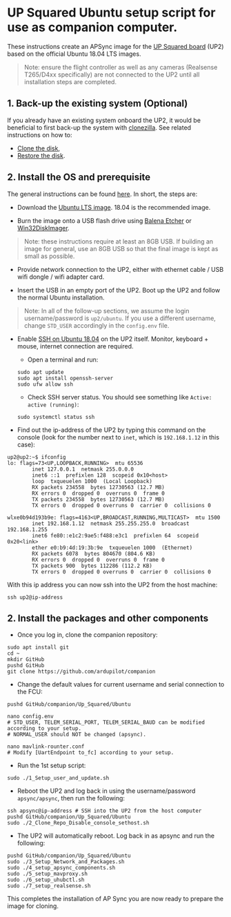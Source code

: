 # UP Squared Ubuntu setup script for use as companion computer.

These instructions create an APSync image for the [UP Squared board](https://up-board.org/upsquared/specifications/) (UP2) based on the official Ubuntu 18.04 LTS images.

> Note: ensure the flight controller as well as any cameras (Realsense T265/D4xx specifically) are not connected to the UP2 until all installation steps are completed.

## 1. Back-up the existing system (Optional)

If you already have an existing system onboard the UP2, it would be beneficial to first back-up the system with [clonezilla](https://clonezilla.org/downloads.php).
See related instructions on how to:
- [Clone the disk](https://clonezilla.org/show-live-doc-content.php?topic=clonezilla-live/doc/01_Save_disk_image),
- [Restore the disk](https://clonezilla.org/show-live-doc-content.php?topic=clonezilla-live/doc/02_Restore_disk_image).

## 2. Install the OS and prerequisite

The general instructions can be found [here](https://wiki.up-community.org/Ubuntu_18.04). In short, the steps are:

- Download the [Ubuntu LTS image](https://releases.ubuntu.com/). 18.04 is the recommended image.

- Burn the image onto a USB flash drive using [Balena Etcher](https://www.balena.io/etcher/) or [Win32DiskImager](https://wiki.ubuntu.com/Win32DiskImager).

> Note: these instructions require at least an 8GB USB. If building an image for general, use an 8GB USB so that the final image is kept as small as possible.

- Provide network connection to the UP2, either with ethernet cable / USB wifi dongle / wifi adapter card.

- Insert the USB in an empty port of the UP2. Boot up the UP2 and follow the normal Ubuntu installation.

> Note: In all of the follow-up sections, we assume the login username/password is `up2/ubuntu`. If you use a different username, change `STD_USER` accordingly in the `config.env` file.

- Enable [SSH on Ubuntu 18.04](https://linuxize.com/post/how-to-enable-ssh-on-ubuntu-18-04/) on the UP2 itself. Monitor, keyboard + mouse, internet connection are required. 
  - Open a terminal and run:
  ```console
  sudo apt update
  sudo apt install openssh-server
  sudo ufw allow ssh
  ```
  - Check SSH server status. You should see something like `Active: active (running)`:
  ```console
  sudo systemctl status ssh
  ```

- Find out the ip-address of the UP2 by typing this command on the console (look for the number next to `inet`, which is `192.168.1.12` in this case):
```console
up2@up2:~$ ifconfig
lo: flags=73<UP,LOOPBACK,RUNNING>  mtu 65536
        inet 127.0.0.1  netmask 255.0.0.0
        inet6 ::1  prefixlen 128  scopeid 0x10<host>
        loop  txqueuelen 1000  (Local Loopback)
        RX packets 234558  bytes 12730563 (12.7 MB)
        RX errors 0  dropped 0  overruns 0  frame 0
        TX packets 234558  bytes 12730563 (12.7 MB)
        TX errors 0  dropped 0 overruns 0  carrier 0  collisions 0

wlxe0b94d193b9e: flags=4163<UP,BROADCAST,RUNNING,MULTICAST>  mtu 1500
        inet 192.168.1.12  netmask 255.255.255.0  broadcast 192.168.1.255
        inet6 fe80::e1c2:9ae5:f488:e3c1  prefixlen 64  scopeid 0x20<link>
        ether e0:b9:4d:19:3b:9e  txqueuelen 1000  (Ethernet)
        RX packets 6078  bytes 804670 (804.6 KB)
        RX errors 0  dropped 0  overruns 0  frame 0
        TX packets 900  bytes 112286 (112.2 KB)
        TX errors 0  dropped 0 overruns 0  carrier 0  collisions 0
```

With this ip address you can now ssh into the UP2 from the host machine:
```console
ssh up2@ip-address
```

## 2. Install the packages and other components

- Once you log in, clone the companion repository:
```console
sudo apt install git
cd ~
mkdir GitHub
pushd GitHub
git clone https://github.com/ardupilot/companion
```
- Change the default values for current username and serial connection to the FCU:
```
pushd GitHub/companion/Up_Squared/Ubuntu

nano config.env
# STD_USER, TELEM_SERIAL_PORT, TELEM_SERIAL_BAUD can be modified according to your setup.
# NORMAL_USER should NOT be changed (apsync).

nano mavlink-rounter.conf
# Modify [UartEndpoint to_fc] according to your setup.
```

- Run the 1st setup script:
```
sudo ./1_Setup_user_and_update.sh
```

- Reboot the UP2 and log back in using the username/password `apsync/apsync`, then run the following:
```console
ssh apsync@ip-address # SSH into the UP2 from the host computer
pushd GitHub/companion/Up_Squared/Ubuntu
sudo ./2_Clone_Repo_Disable_console_sethost.sh
```

- The UP2 will automatically reboot. Log back in as apsync and run the following:
```console
pushd GitHub/companion/Up_Squared/Ubuntu
sudo ./3_Setup_Network_and_Packages.sh
sudo ./4_setup_apsync_components.sh
sudo ./5_setup_mavproxy.sh
sudo ./6_setup_uhubctl.sh
sudo ./7_setup_realsense.sh
```

This completes the installation of AP Sync you are now ready to prepare the image for cloning.